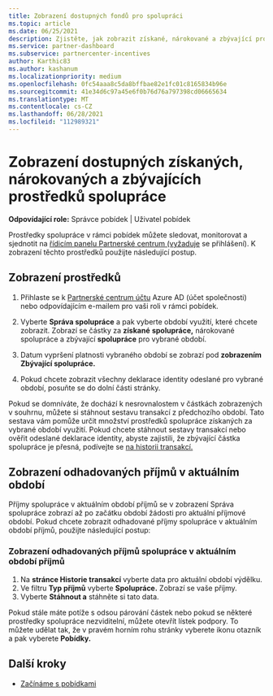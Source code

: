 ```yaml
---
title: Zobrazení dostupných fondů pro spolupráci
ms.topic: article
ms.date: 06/25/2021
description: Zjistěte, jak zobrazit získané, nárokované a zbývající prostředky spolupráce, zobrazit data vypršení platnosti a odsouhlasit nekonzistentní částky.
ms.service: partner-dashboard
ms.subservice: partnercenter-incentives
author: Karthic83
ms.author: kashanum
ms.localizationpriority: medium
ms.openlocfilehash: 0fc54aaa8c5da8bffbae82e1fc01c8165834b96e
ms.sourcegitcommit: 41e34d6c97a45e6f0b76d76a797398cd06665634
ms.translationtype: MT
ms.contentlocale: cs-CZ
ms.lasthandoff: 06/28/2021
ms.locfileid: "112989321"
---
```

# <a name="view-available-earned-claimed-and-remaining-co-op-funds"></a>Zobrazení dostupných získaných, nárokovaných a zbývajících prostředků spolupráce

**Odpovídající role:** Správce pobídek | Uživatel pobídek

Prostředky spolupráce v rámci pobídek můžete sledovat, monitorovat a sjednotit na [řídicím panelu Partnerské centrum (vyžaduje](https://partner.microsoft.com/dashboard/) se přihlášení). K zobrazení těchto prostředků použijte následující postup.

## <a name="view-your-funds"></a>Zobrazení prostředků

1. Přihlaste se k [Partnerské centrum účtu](https://partner.microsoft.com/dashboard/) Azure AD (účet společnosti) nebo odpovídajícím e-mailem pro vaši roli v rámci pobídek.

2. Vyberte **Správa spolupráce** a pak vyberte období využití, které chcete zobrazit. Zobrazí se částky za **získané** **spolupráce,** nárokované spolupráce a zbývající **spolupráce** pro vybrané období.

3. Datum vypršení platnosti vybraného období se zobrazí pod **zobrazením Zbývající spolupráce.**  

4. Pokud chcete zobrazit všechny deklarace identity odeslané pro vybrané období, posuňte se do dolní části stránky.

Pokud se domníváte, že dochází k nesrovnalostem v částkách zobrazených v souhrnu, můžete si stáhnout sestavu transakcí z předchozího období. Tato sestava vám pomůže určit množství prostředků spolupráce získaných za vybrané období využití. Pokud chcete stáhnout sestavy transakcí nebo ověřit odeslané deklarace identity, abyste zajistili, že zbývající částka spolupráce je přesná, podívejte se [na historii transakcí.](./payout-statement.md#transaction-history)

## <a name="view-estimated-earnings-during-the-current-period"></a>Zobrazení odhadovaných příjmů v aktuálním období
Příjmy spolupráce v aktuálním období příjmů se v zobrazení Správa spolupráce zobrazí až po začátku období žádosti pro aktuální příjmové období. Pokud chcete zobrazit odhadované příjmy spolupráce v aktuálním období příjmů, použijte následující postup:

### <a name="view-your-estimated-co-op-earnings-for-the-current-earning-period"></a>Zobrazení odhadovaných příjmů spolupráce v aktuálním období příjmů

1. Na **stránce Historie transakcí** vyberte data pro aktuální období výdělku.
2. Ve filtru **Typ příjmů** vyberte **Spolupráce.** Zobrazí se vaše příjmy.
3. Vyberte **Stáhnout a** stáhněte si tato data.

Pokud stále máte potíže s odsou párování částek nebo pokud se některé prostředky spolupráce nezviditelní, můžete otevřít lístek podpory. To můžete udělat tak, že v pravém horním rohu stránky vyberete ikonu otazník a pak vyberete **Pobídky.**

## <a name="next-steps"></a>Další kroky

- [Začínáme s pobídkami](incentives-get-started-intro.md)